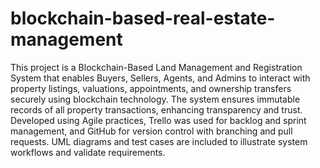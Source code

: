 # blockchain-based-real-estate-management

This project is a Blockchain-Based Land Management and Registration System that enables Buyers, Sellers, Agents, and Admins to interact with property listings, valuations, appointments, and ownership transfers securely using blockchain technology. The system ensures immutable records of all property transactions, enhancing transparency and trust. Developed using Agile practices, Trello was used for backlog and sprint management, and GitHub for version control with branching and pull requests. UML diagrams and test cases are included to illustrate system workflows and validate requirements.
